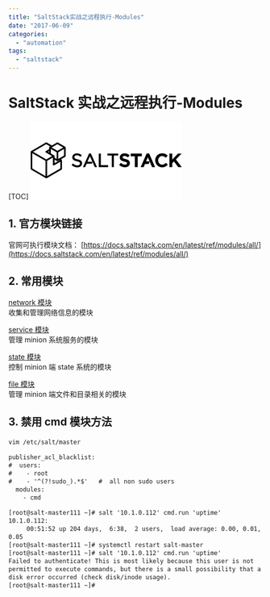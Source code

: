 ```yaml
---
title: "SaltStack实战之远程执行-Modules"
date: "2017-06-09"
categories:
  - "automation"
tags:
  - "saltstack"
---
```


# SaltStack 实战之远程执行-Modules

[TOC] ![](images/saltstack_logo-300x154.png)

## 1\. 官方模块链接

官网可执行模块文档： [https://docs.saltstack.com/en/latest/ref/modules/all/](https://docs.saltstack.com/en/latest/ref/modules/all/)

## 2\. 常用模块

[network 模块](https://docs.saltstack.com/en/latest/ref/modules/all/salt.modules.network.html)  
收集和管理网络信息的模块

[service 模块](https://docs.saltstack.com/en/latest/ref/modules/all/salt.modules.service.html)  
管理 minion 系统服务的模块

[state 模块](https://docs.saltstack.com/en/latest/ref/modules/all/salt.modules.state.html)  
控制 minion 端 state 系统的模块

[file 模块](https://docs.saltstack.com/en/latest/ref/modules/all/salt.modules.file.html)  
管理 minion 端文件和目录相关的模块

## 3\. 禁用 cmd 模块方法

`vim /etc/salt/master`

```
publisher_acl_blacklist:
#  users:
#    - root
#    - '^(?!sudo_).*$'   #  all non sudo users
  modules:
    - cmd
```

```
[root@salt-master111 ~]# salt '10.1.0.112' cmd.run 'uptime'
10.1.0.112:
     00:51:52 up 204 days,  6:38,  2 users,  load average: 0.00, 0.01, 0.05
[root@salt-master111 ~]# systemctl restart salt-master
[root@salt-master111 ~]# salt '10.1.0.112' cmd.run 'uptime'
Failed to authenticate! This is most likely because this user is not permitted to execute commands, but there is a small possibility that a disk error occurred (check disk/inode usage).
[root@salt-master111 ~]#
```
